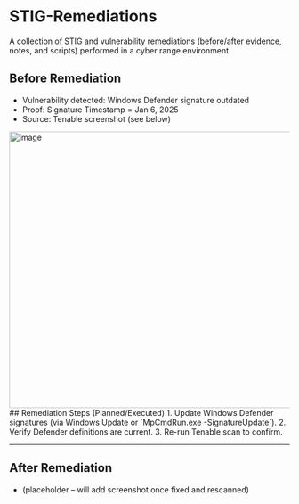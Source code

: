 # STIG-Remediations
A collection of STIG and vulnerability remediations (before/after evidence, notes, and scripts) performed in a cyber range environment.
## Before Remediation
- Vulnerability detected: Windows Defender signature outdated
- Proof: Signature Timestamp = Jan 6, 2025
- Source: Tenable screenshot (see below)
<img width="1847" height="497" alt="image" src="https://github.com/user-attachments/assets/1a1b382b-803f-4635-8c7c-335f9d1c8292" />
## Remediation Steps (Planned/Executed)
1. Update Windows Defender signatures (via Windows Update or `MpCmdRun.exe -SignatureUpdate`).
2. Verify Defender definitions are current.
3. Re-run Tenable scan to confirm.

---

## After Remediation
- (placeholder – will add screenshot once fixed and rescanned)






